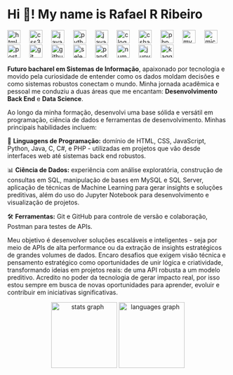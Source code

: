 <h1 align="left">Hi 👋! My name is Rafael R Ribeiro</h1>
<div align="left">
  <img src="https://cdn.jsdelivr.net/gh/devicons/devicon/icons/html5/html5-original.svg" height="30" alt="html5 logo"  />
  <img width="12" />
  <img src="https://cdn.jsdelivr.net/gh/devicons/devicon/icons/css3/css3-original.svg" height="30" alt="css3 logo"  />
  <img width="12" />
  <img src="https://skillicons.dev/icons?i=js" height="30" alt="javascript logo"  />
  <img width="12" />
  <img src="https://skillicons.dev/icons?i=py" height="30" alt="python logo"  />
  <img width="12" />
  <img src="https://skillicons.dev/icons?i=java" height="30" alt="java logo"  />
  <img width="12" />
  <img src="https://skillicons.dev/icons?i=c" height="30" alt="c logo"  />
  <img width="12" />
  <img src="https://skillicons.dev/icons?i=cs" height="30" alt="csharp logo"  />
  <img width="12" />
  <img src="https://skillicons.dev/icons?i=php" height="30" alt="php logo"  />
  <img width="12" />
  <img src="https://skillicons.dev/icons?i=mysql" height="30" alt="mysql logo"  />
  <img width="12" />
  <img src="https://cdn.jsdelivr.net/gh/devicons/devicon/icons/microsoftsqlserver/microsoftsqlserver-plain.svg" height="30" alt="microsoftsqlserver logo"  />
  <img width="12" />
  <img src="https://skillicons.dev/icons?i=postman" height="30" alt="postman logo"  />
  <img width="12" />
  <img src="https://skillicons.dev/icons?i=git" height="30" alt="git logo"  />
  <img width="12" />
  <img src="https://skillicons.dev/icons?i=github" height="30" alt="github logo"  />
  <img width="12" />
  <img src="https://cdn.simpleicons.org/selenium/43B02A" height="30" alt="selenium logo"  />
  <img width="12" />
  <img src="https://cdn.jsdelivr.net/gh/devicons/devicon/icons/pandas/pandas-original.svg" height="30" alt="pandas logo"  />
  <img width="12" />
  <img src="https://cdn.jsdelivr.net/gh/devicons/devicon/icons/numpy/numpy-original.svg" height="30" alt="numpy logo"  />
  <img width="12" />
  <img src="https://cdn.jsdelivr.net/gh/devicons/devicon/icons/jupyter/jupyter-original.svg" height="30" alt="jupyter logo"  />
  <img width="12" />
  <img src="https://cdn.simpleicons.org/kaggle/20BEFF" height="30" alt="kaggle logo"  />
</div>
<p>
<b>Futuro bacharel em Sistemas de Informação</b>, apaixonado por tecnologia e movido pela curiosidade de entender como os dados moldam decisões e como sistemas robustos conectam o mundo. Minha jornada acadêmica e pessoal me conduziu a duas áreas que me encantam: <b>Desenvolvimento Back End</b> e <b>Data Science</b>.

Ao longo da minha formação, desenvolvi uma base sólida e versátil em programação, ciência de dados e ferramentas de desenvolvimento. Minhas principais habilidades incluem:

🧩 <b>Linguagens de Programação:</b> domínio de HTML, CSS, JavaScript, Python, Java, C, C#, e PHP - utilizadas em projetos que vão desde interfaces web até sistemas back end robustos.

📊 <b>Ciência de Dados:</b> experiência com análise exploratória, construção de consultas em SQL, manipulação de bases em MySQL e SQL Server, aplicação de técnicas de Machine Learning para gerar insights e soluções preditivas, além do uso do Jupyter Notebook para desenvolvimento e visualização de projetos.

🛠️ <b>Ferramentas:</b> Git e GitHub para controle de versão e colaboração, Postman para testes de APIs.

Meu objetivo é desenvolver soluções escaláveis e inteligentes - seja por meio de APIs de alta performance ou da extração de insights estratégicos de grandes volumes de dados. Encaro desafios que exigem visão técnica e pensamento estratégico como oportunidades de unir lógica e criatividade, transformando ideias em projetos reais: de uma API robusta a um modelo preditivo. Acredito no poder da tecnologia de gerar impacto real, por isso estou sempre em busca de novas oportunidades para aprender, evoluir e contribuir em iniciativas significativas.
</p>
<div align="center">
  <img src="https://github-readme-stats.vercel.app/api?username=RaffaR902&hide_title=false&hide_rank=false&show_icons=true&include_all_commits=false&count_private=false&disable_animations=false&theme=ayu-mirage&locale=en&hide_border=false" height="150" alt="stats graph"/>
  <img src="https://github-readme-stats.vercel.app/api/top-langs?username=RaffaR902&locale=en&hide_title=false&layout=compact&card_width=320&langs_count=5&theme=ayu-mirage&hide_border=false" height="150" alt="languages graph"/>
</div>
